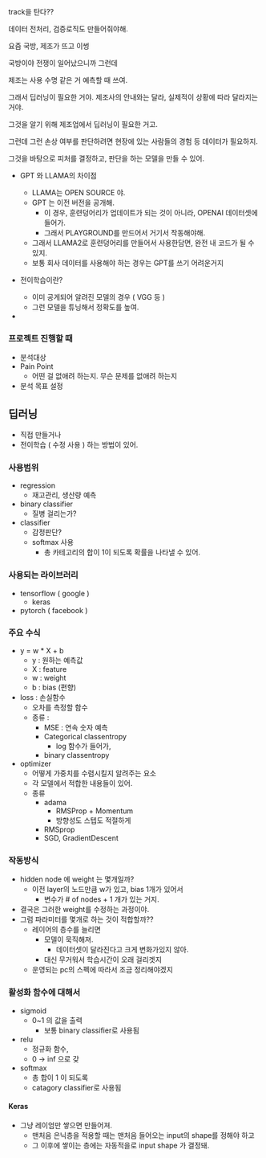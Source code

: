 track을 탄다??

데이터 전처리, 검증로직도 만들어줘야해.

요즘 국방, 제조가 뜨고 이썽

국방이야 전쟁이 일어났으니까 그런데

제조는 사용 수명 같은 거 예측할 때 쓰여. 

그래서 딥러닝이 필요한 거야. 제조사의 안내와는 달라, 실제적이 상황에 따라 달라지는 거야. 

그것을 알기 위해 제조업에서 딥러닝이 필요한 거고.

그런데 그런 손상 여부를 판단하려면 현장에 있는 사람들의 경험 등 데이터가 필요하지.

그것을 바탕으로 피처를 결정하고, 판단을 하는 모델을 만들 수 있어.

- GPT 와 LLAMA의 차이점
  - LLAMA는 OPEN SOURCE 야.
  - GPT 는 이전 버전을 공개해. 
    - 이 경우, 훈련덩어리가 업데이트가 되는 것이 아니라, OPENAI 데이터셋에 들어가.
    - 그래서 PLAYGROUND를 만드어서 거기서 작동해야해.
  - 그래서 LLAMA2로 훈련덩어리를 만들어서 사용한담면, 완전 내 코드가 될 수 있지.
  - 보통 회사 데이터를 사용해야 하는 경우는 GPT를 쓰기 어려운거지


- 전이학습이란?
  - 이미 공게되어 알려진 모델의 경우 ( VGG 등 )
  - 그런 모델을 튜닝해서 정확도를 높여. 
- 


### 프로젝트 진행할 때
- 분석대상
- Pain Point
  - 어떤 걸 없애려 하는지. 무슨 문제를 없애려 하는지
- 분석 목표 설정


## 딥러닝
- 직접 만들거나
- 전이학습 ( 수정 사용 ) 하는 방법이 있어.
### 사용범위
- regression 
  - 재고관리, 생산량 예측
- binary classifier
  - 질병 걸리는가?
- classifier
  - 감정판단?
  - softmax 사용
    - 총 카테고리의 합이 1이 되도록 확률을 나타낼 수 있어.

### 사용되는 라이브러리
- tensorflow ( google )
  - keras
- pytorch ( facebook )

### 주요 수식
- y = w * X + b
  - y : 원하는 예측값
  - X : feature
  - w : weight 
  - b : bias (편향)
- loss : 손실함수
  - 오차를 측정할 함수 
  - 종류 :
    - MSE : 연속 숫자 예측
    - Categorical classentropy
      - log 함수가 들어가, 
    - binary classentropy
- optimizer
  - 어떻게 가중치를 수렴시킬지 알려주는 요소
  - 각 모델에서 적합한 내용들이 있어.
  - 종류 
    - adama
      - RMSProp + Momentum
      - 방향성도 스텝도 적절하게
    - RMSprop
    - SGD, GradientDescent


### 작동방식
- hidden node 에 weight 는 몇개일까?
  - 이전 layer의 노드만큼 w가 있고, bias 1개가 있어서
    - 변수가 # of nodes + 1 개가 있는 거지.
- 결국은 그러한 weight를 수정하는 과정이야.
- 그럼 파라미터를 몇개로 하는 것이 적합할까?? 
  - 레이어의 층수를 늘리면
    - 모델이 묵직해져. 
      - 데이터셋이 달라진다고 크게 변화가있지 않아. 
    - 대신 무거워서 학습시간이 오래 걸리겟지 
  - 운영되는 pc의 스펙에 따라서 조금 정리해야겠지 

### 활성화 함수에 대해서
- sigmoid 
  - 0~1 의 값을 출력 
    - 보통 binary classifier로 사용됨
- relu
  - 정규화 함수, 
  - 0 -> inf 으로 갖
- softmax
  - 총 합이 1 이 되도록
  - catagory classifier로 사용됨

#### Keras
- 그냥 레이엄만 쌓으면 만들어져.
  - 맨처음 은닉층을 적용할 때는 맨처음 들어오는 input의 shape를 정해야 하고
  - 그 이후에 쌓이는 층에는 자동적을로  input shape 가 결정돼. 

  